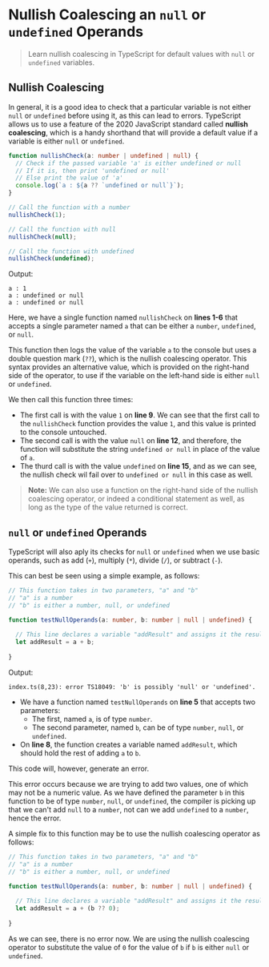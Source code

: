 # Nullish Coalescing an `null` or `undefined` Operands

> Learn nullish coalescing in TypeScript for default values with `null` or `undefined` variables.

## Nullish Coalescing

In general, it is a good idea to check that a particular variable is not either `null` or `undefined` before using it, as this can lead to errors. TypeScript allows us to use a feature of the 2020 JavaScript standard called **nullish coalescing**, which is a handy shorthand that will provide a default value if a variable is either `null` or `undefined`.

```ts
function nullishCheck(a: number | undefined | null) {
  // Check if the passed variable 'a' is either undefined or null
  // If it is, then print 'undefined or null'
  // Else print the value of 'a'
  console.log(`a : ${a ?? `undefined or null`}`);
}

// Call the function with a number
nullishCheck(1);

// Call the function with null
nullishCheck(null);

// Call the function with undefined
nullishCheck(undefined);
```

Output:

```
a : 1
a : undefined or null
a : undefined or null
```

Here, we have a single function named `nullishCheck` on **lines 1-6** that accepts a single parameter named `a` that can be either a `number`, `undefined`, or `null`.

This function then logs the value of the variable `a` to the console but uses a double question mark (`??`), which is the nullish coalescing operator. This syntax provides an alternative value, which is provided on the right-hand side of the operator, to use if the variable on the left-hand side is either `null` or `undefined`.

We then call this function three times:
  - The first call is with the value `1` on **line 9**. We can see that the first call to the `nullishCheck` function provides the value `1`, and this value is printed to the console untouched.
  - The second call is with the value `null` on **line 12**, and therefore, the function will substitute the string `undefined or null` in place of the value of `a`.
  - The thurd call is with the value `undefined` on **line 15**, and as we can see, the nullish check wil fail over to `undefined or null` in this case as well.

> **Note:** We can also use a function on the right-hand side of the nullish coalescing operator, or indeed a conditional statement as well, as long as the type of the value returned is correct.

## `null` or `undefined` Operands

TypeScript will also aply its checks for `null` or `undefined` when we use basic operands, such as add (`+`), multiply (`*`), divide (`/`), or subtract (`-`).

This can best be seen using a simple example, as follows:

```ts
// This function takes in two parameters, "a" and "b"
// "a" is a number
// "b" is either a number, null, or undefined

function testNullOperands(a: number, b: number | null | undefined) {
  
  // This line declares a variable "addResult" and assigns it the result of adding "a" and "b"
  let addResult = a + b;
  
}
```

Output:

```
index.ts(8,23): error TS18049: 'b' is possibly 'null' or 'undefined'.
```

- We have a function named `testNullOperands` on **line 5** that accepts two parameters:
  - The first, named `a`, is of type `number`.
  - The second parameter, named `b`, can be of type `number`, `null`, or `undefined`.
- On **line 8**, the function creates a variable named `addResult`, which should hold the rest of adding `a` to `b`.

This code will, however, generate an error.

This error occurs because we are trying to add two values, one of which may not be a numeric value. As we have defined the parameter `b` in this function to be of type `number`, `null`, or `undefined`, the compiler is picking up that we can't add `null` to a `number`, not can we add `undefined` to a `number`, hence the error.

A simple fix to this function may be to use the nullish coalescing operator as follows:

```ts
// This function takes in two parameters, "a" and "b"
// "a" is a number
// "b" is either a number, null, or undefined

function testNullOperands(a: number, b: number | null | undefined) {
  
  // This line declares a variable "addResult" and assigns it the result of adding "a" with the value of "b" if b is not null or undefined, otherwise it will use default value 0
  let addResult = a + (b ?? 0);
  
}
```

As we can see, there is no error now. We are using the nullish coalescing operator to substitute the value of `0` for the value of `b` if `b` is either `null` or `undefined`.